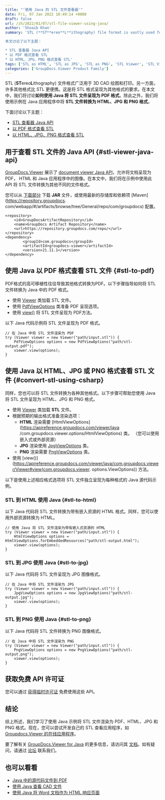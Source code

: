 ```yaml
---
title: "'使用 Java 的 STL 文件查看器'"
date: Fri, 07 Jan 2022 10:49:14 +0000
draft: false
url: /zh/2022/01/07/stl-file-viewer-using-java/
author: 'Shoaib Khan'
summary: 'STL (**ST**ereo**L**ithography) file format is vastly used for 3D CAD drawings and printing. On the other hand, there are many other formats that are more portable than STL. Here comes the requirement to render the STL format into other formats. In this article, we will discuss **how to render the STL files into PDF format using Java**. In addition to this, we will convert the **STL files to HTML, JPG, and PNG formats** within Java application using examples.

本文讨论了以下主题：

* STL 查看器 Java API
* 以 PDF 格式查看 STL
* 以 HTML、JPG、PNG 格式查看 STL'
tags: ['STL as HTML', 'STL as JPG', 'STL as PNG', 'STL Viewer', 'STL Viewer using Java', 'View STL', 'View STL as PDF']
categories: ['GroupDocs.Viewer Product Family']
---
```


STL (**ST**ereo**L**ithography) 文件格式广泛用于 3D CAD 绘图和打印。另一方面，许多其他格式比 STL 更便携。这是将 STL 格式呈现为其他格式的要求。在本文中，我们将讨论**如何使用 Java 将 STL 文件呈现为 PDF 格式**。除此之外，我们将使用示例在 Java 应用程序中将 **STL 文件转换为 HTML、JPG 和 PNG 格式**。

下面讨论以下主题：

* [STL 查看器 Java API](#stl-viewer-java-api)
* [以 PDF 格式查看 STL](#stl-to-pdf)
* [以 HTML、JPG、PNG 格式查看 STL](#convert-stl-using-csharp)

## 用于查看 STL 文件的 Java API {#stl-viewer-java-api}

[GroupDocs.Viewer](https://products.groupdocs.com/viewer/) 展示了 [document viewer Java API](https://products.groupdocs.com/viewer/net/)，允许将文档呈现为 PDF， HTML 和 Java 应用程序中的图像。在本文中，我们将在示例中使用此 API 将 STL 文件转换为其他不同的文件格式。

您可以从 [下载部分](https://downloads.groupdocs.com/viewer/java) 下载 **JAR** 文件，或使用最新的存储库和依赖项 [Maven](https://repository.groupdocs. com/webapp/#/artifacts/browse/tree/General/repo/com/groupdocs) 配置。

```
<repository>
	<id>GroupDocsArtifactRepository</id>
	<name>GroupDocs Artifact Repository</name>
	<url>https://repository.groupdocs.com/repo/</url>
</repository>
<dependency>
        <groupId>com.groupdocs</groupId>
        <artifactId>groupdocs-viewer</artifactId>
        <version>21.11.1</version> 
</dependency>
```

## 使用 Java 以 PDF 格式查看 STL 文件 {#stl-to-pdf}

PDF格式的高可移植性往往导致其他格式转换为PDF。以下步骤指导如何将 STL 文件转换为 Java 中的 PDF 格式。

* 使用 [Viewer](https://apireference.groupdocs.com/viewer/java/com.groupdocs.viewer/Viewer) 类加载 STL 文件。
* 使用 [PdfViewOptions](https://apireference.groupdocs.com/viewer/java/com.groupdocs.viewer.options/PdfViewOptions) 类准备 PDF 呈现选项。
* 使用 [view()](https://apireference.groupdocs.com/viewer/java/com.groupdocs.viewer/Viewer#view(com.groupdocs.viewer.options.ViewOptions)) 将 STL 文件呈现为 PDF方法。

以下 Java 代码示例将 STL 文件呈现为 PDF 格式。

```
// 在 Java 中将 STL 文件渲染为 PDF
try (Viewer viewer = new Viewer("path/input.stl")) {
    PdfViewOptions options = new PdfViewOptions("path/stl-output.pdf");
    viewer.view(options);
}
```

## 使用 Java 以 HTML、JPG 或 PNG 格式查看 STL 文件 {#convert-stl-using-csharp}

同样，您也可以将 STL 文件转换为各种其他格式。以下步骤可帮助您使用 Java 将 STL 文件呈现为 HTML、JPG 和 PNG 格式。

* 使用 [Viewer](https://apireference.groupdocs.com/viewer/java/com.groupdocs.viewer/Viewer) 类加载 **STL** 文件。
* 根据预期的输出格式准备渲染选项：
    * **HTML** 渲染需要 [](https://apireference.groupdocs.com/viewer/net/groupdocs.viewer.options/pdfviewoptions)[HtmlViewOptions](https://apireference.groupdocs.com/viewer/java /com.groupdocs.viewer.options/HtmlViewOptions) 类。 （您可以使用嵌入式或外部资源）
    * **JPG** 渲染使用 [JpgViewOptions](https://apireference.groupdocs.com/viewer/java/com.groupdocs.viewer.options/JpgViewOptions) 类。
    * **PNG** 渲染需要 [PngViewOptions](https://apireference.groupdocs.com/viewer/java/com.groupdocs.viewer.options/PngViewOptions) 类。
* 使用 [view()](https://apireference.groupdocs.com/viewer/java/com.groupdocs.viewer/Viewer#view(com.groupdocs.viewer. options.ViewOptions)) 方法。

以下是使用上述相应格式选项将 STL 文件独立呈现为每种格式的 Java 源代码示例。

### STL 到 HTML 使用 Java {#stl-to-html}

以下 Java 代码将 STL 文件转换为带有嵌入资源的 HTML 格式。同样，您可以使用外部资源转换为 HTML。

```
// 使用 Java 将 STL 文件渲染为带有嵌入式资源的 HTML
try (Viewer viewer = new Viewer("path/input.stl")) {
    HtmlViewOptions options = HtmlViewOptions.forEmbeddedResources("path/stl-output.html");
    viewer.view(options);
}
```

### STL 到 JPG 使用 Java {#stl-to-jpg}

以下 Java 代码将 STL 文件呈现为 JPG 图像格式。

```
// 在 Java 中将 STL 文件渲染为 JPG
try (Viewer viewer = new Viewer("path/input.stl")) {
    JpgViewOptions options = new JpgViewOptions("path/stl-output.jpg");
    viewer.view(options);
}
```

### STL 到 PNG 使用 Java {#stl-to-png}

以下 Java 代码将 STL 文件转换为 PNG 图像格式。

```
// 在 Java 中将 STL 文件渲染为 PNG
try (Viewer viewer = new Viewer("path/input.stl")) {
    PngViewOptions options = new PngViewOptions("path/stl-output.png");
    viewer.view(options);
}
```

## 获取免费 API 许可证

您可以通过 [获得临时许可证](https://purchase.groupdocs.com/temporary-license) 免费使用这些 API。

## 结论

综上所述，我们学习了使用 Java 示例将 STL 文件渲染为 PDF、HTML、JPG 和 PNG 格式。现在，您可以尝试开发自己的 STL 查看应用程序，如 [Groupdocs.Viewer 的在线应用程序](https://products.groupdocs.app/viewer)。

要了解有关 [GroupDocs.Viewer for Java](https://products.groupdocs.com/viewer/java/) 的更多信息，请访问其 [文档](https://docs.groupdocs.com/viewer/)。如有疑问，请通过 [论坛](https://forum.groupdocs.com/) 联系我们。

## 也可以看看

* [Java 中的源代码文件到 PDF](https://blog.groupdocs.com/2021/12/16/convert-source-code-to-pdf-in-java/)
* [使用 Java 查看 CAD 文件](https://blog.groupdocs.com/2021/04/05/viewing-cad-documents-using-java/)
* [使用 Java 将 Word 文档作为 HTML 响应页面](https://blog.groupdocs.com/2021/09/23/view-word-documents-as-responsive-html-page-using-java/)





